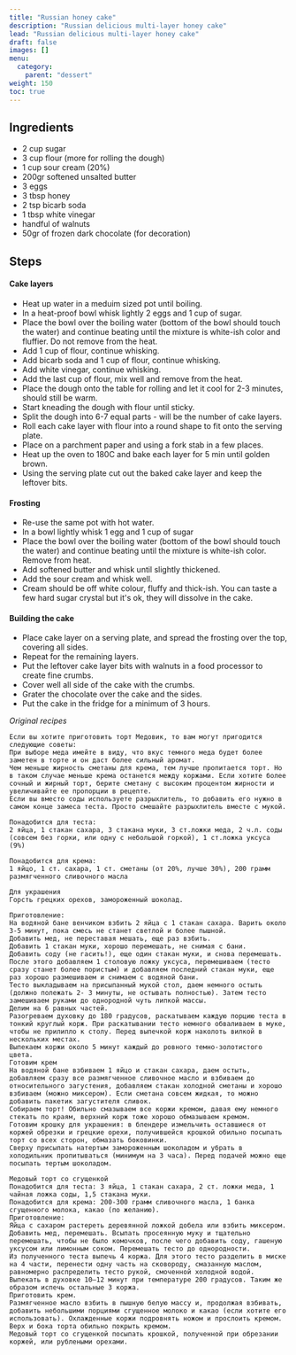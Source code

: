 ```yaml
---
title: "Russian honey cake"
description: "Russian delicious multi-layer honey cake"
lead: "Russian delicious multi-layer honey cake"
draft: false
images: []
menu:
  category:
    parent: "dessert"
weight: 150
toc: true
---
```


## Ingredients

- 2 cup sugar
- 3 cup flour (more for rolling the dough)
- 1 cup sour cream (20%)
- 200gr softened unsalted butter
- 3 eggs
- 3 tbsp honey
- 2 tsp bicarb soda
- 1 tbsp white vinegar
- handful of walnuts
- 50gr of frozen dark chocolate (for decoration)

## Steps

#### Cake layers

- Heat up water in a meduim sized pot until boiling.
- In a heat-proof bowl whisk lightly 2 eggs and 1 cup of sugar.
- Place the bowl over the boiling water (bottom of the bowl should touch the water) and continue beating until the mixture is white-ish color and fluffier. Do not remove from the heat.
- Add 1 cup of flour, continue whisking.
- Add bicarb soda and 1 cup of flour, continue whisking.
- Add white vinegar, continue whisking.
- Add the last cup of flour, mix well and remove from the heat.
- Place the dough onto the table for rolling and let it cool for 2-3 minutes, should still be warm.
- Start kneading the dough with flour until sticky.
- Split the dough into 6-7 equal parts - will be the number of cake layers.
- Roll each cake layer with flour into a round shape to fit onto the serving plate.
- Place on a parchment paper and using a fork stab in a few places.
- Heat up the oven to 180C and bake each layer for 5 min until golden brown.
- Using the serving plate cut out the baked cake layer and keep the leftover bits.

#### Frosting

- Re-use the same pot with hot water.
- In a bowl lightly whisk 1 egg and 1 cup of sugar
- Place the bowl over the boiling water (bottom of the bowl should touch the water) and continue beating until the mixture is white-ish color. Remove from heat.
- Add softened butter and whisk until slightly thickened.
- Add the sour cream and whisk well.
- Cream should be off white colour, fluffy and thick-ish. You can taste a few hard sugar crystal but it's ok, they will dissolve in the cake.

#### Building the cake

- Place cake layer on a serving plate, and spread the frosting over the top, covering all sides.
- Repeat for the remaining layers.
- Put the leftover cake layer bits with walnuts in a food processor to create fine crumbs.
- Cover well all side of the cake with the crumbs.
- Grater the chocolate over the cake and the sides.
- Put the cake in the fridge for a minimum of 3 hours.

*Original recipes*

```
Если вы хотите приготовить торт Медовик, то вам могут пригодится следующие советы:
При выборе меда имейте в виду, что вкус темного меда будет более заметен в торте и он даст более сильный аромат.
Чем меньше жирность сметаны для крема, тем лучше пропитается торт. Но в таком случае меньше крема останется между коржами. Если хотите более сочный и жирный торт, берите сметану с высоким процентом жирности и увеличивайте ее пропорции в рецепте.
Если вы вместо соды используете разрыхлитель, то добавить его нужно в самом конце замеса теста. Просто смешайте разрыхлитель вместе с мукой.

Понадобится для теста:
2 яйца, 1 стакан сахара, 3 стакана муки, 3 ст.ложки меда, 2 ч.л. соды (совсем без горки, или одну с небольшой горкой), 1 ст.ложка уксуса (9%)

Понадобится для крема:
1 яйцо, 1 ст. сахара, 1 ст. сметаны (от 20%, лучше 30%), 200 грамм размягченного сливочного масла

Для украшения
Горсть грецких орехов, замороженный шоколад.

Приготовление:
На водяной бане венчиком взбить 2 яйца с 1 стакан сахара. Варить около 3-5 минут, пока смесь не станет светлой и более пышной.
Добавить мед, не переставая мешать, еще раз взбить.
Добавить 1 стакан муки, хорошо перемешать, не снимая с бани.
Добавить соду (не гасить!), еще один стакан муки, и снова перемешать.
После этого добавляем 1 столовую ложку уксуса, перемешиваем (тесто сразу станет более пористым) и добавляем последний стакан муки, еще раз хорошо размешиваем и снимаем с водяной бани.
Тесто выкладываем на присыпанный мукой стол, даем немного остыть (должно полежать 2- 3 минуты, не остывать полностью). Затем тесто замешиваем руками до однородной чуть липкой массы.
Делим на 6 равных частей.
Разогреваем духовку до 180 градусов, раскатываем каждую порцию теста в тонкий круглый корж. При раскатывании тесто немного обваливаем в муке, чтобы не прилипло к столу. Перед выпечкой корж наколоть вилкой в нескольких местах.
Выпекаем коржи около 5 минут каждый до ровного темно-золотистого цвета.
Готовим крем
На водяной бане взбиваем 1 яйцо и стакан сахара, даем остыть, добавляем сразу все размягченное сливочное масло и взбиваем до относительного загустения, добавляем стакан холодной сметаны и хорошо взбиваем (можно миксером). Если сметана совсем жидкая, то можно добавить пакетик загустителя сливок.
Собираем торт! Обильно смазываем все коржи кремом, давая ему немного стекать по краям, верхний корж тоже хорошо обмазываем кремом.
Готовим крошку для украшения: в блендере измельчить оставшиеся от коржей обрезки и грецкие орехи, получившейся крошкой обильно посыпать торт со всех сторон, обмазать боковинки.
Сверху присыпать натертым замороженным шоколадом и убрать в холодильник пропитываться (минимум на 3 часа). Перед подачей можно еще посыпать тертым шоколадом.

Медовый торт со сгущенкой
Понадобится для теста: 3 яйца, 1 стакан сахара, 2 ст. ложки меда, 1 чайная ложка соды, 1,5 стакана муки.
Понадобится для крема: 200-300 грамм сливочного масла, 1 банка сгущенного молока, какао (по желанию).
Приготовление:
Яйца с сахаром растереть деревянной ложкой добела или взбить миксером. Добавить мед, перемешать. Всыпать просеянную муку и тщательно перемешать, чтобы не было комочков, после чего добавить соду, гашеную уксусом или лимонным соком. Перемешать тесто до однородности.
Из полученного теста выпечь 4 коржа. Для этого тесто разделить в миске на 4 части, перенести одну часть на сковороду, смазанную маслом, равномерно распределить тесто рукой, смоченной холодной водой.
Выпекать в духовке 10—12 минут при температуре 200 градусов. Таким же образом испечь остальные 3 коржа.
Приготовить крем.
Размягченное масло взбить в пышную белую массу и, продолжая взбивать, добавить небольшими порциями сгущенное молоко и какао (если хотите его использовать). Охлажденные коржи подровнять ножом и прослоить кремом. Верх и бока торта обильно покрыть кремом.
Медовый торт со сгущенкой посыпать крошкой, полученной при обрезании коржей, или рублеными орехами.
```
